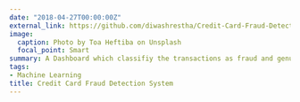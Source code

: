 ```yaml
---
date: "2018-04-27T00:00:00Z"
external_link: https://github.com/diwashrestha/Credit-Card-Fraud-Detection
image:
  caption: Photo by Toa Heftiba on Unsplash
  focal_point: Smart
summary: A Dashboard which classifiy the transactions as fraud and genuine and lists out the alerts which helps the investigator to find fraud.
tags:
- Machine Learning
title: Credit Card Fraud Detection System
---
```

